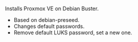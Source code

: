 Installs Proxmox VE on Debian Buster.

- Based on debian-preseed.
- Changes default passwords.
- Remove default LUKS password, set a new one.
